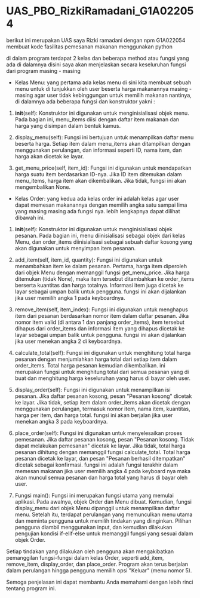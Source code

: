 # UAS_PBO_RizkiRamadani_G1A022054
berikut ini merupakan UAS saya Rizki ramadani dengan npm G1A022054 membuat kode fasilitas pemesanan makanan menggunakan python

di dalam program terdapat 2 kelas dan beberapa method atau fungsi yang ada di dalamnya disini saya akan menjelaskan secara keseluruhan fungsi dari program masing - masing

- Kelas Menu:
yang pertama ada kelas menu di sini kita membuat sebuah menu untuk di tunjukkan oleh user beserta harga makanannya masing - masing agar user tidak kebinggungan untuk memilih makanan nantinya, di dalamnya ada beberapa fungsi dan konstruktor yakni :

1. __init__(self): Konstruktor ini digunakan untuk menginisialisasi objek menu. Pada bagian ini, menu_items diisi dengan daftar item makanan dan harga yang     disimpan dalam bentuk kamus.

2. display_menu(self): Fungsi ini bertujuan untuk menampilkan daftar menu beserta harga. Setiap item dalam menu_items akan ditampilkan dengan menggunakan perulangan, dan informasi seperti ID, nama item, dan harga akan dicetak ke layar.

3. get_menu_price(self, item_id): Fungsi ini digunakan untuk mendapatkan harga suatu item berdasarkan ID-nya. Jika ID item ditemukan dalam menu_items, harga item akan dikembalikan. Jika tidak, fungsi ini akan mengembalikan None.

- Kelas Order:
yang kedua ada kelas order ini adalah kelas agar user dapat memesan makanannya dengan memilih angka satu sampai lima yang masing masing ada fungsi nya. lebih lengkapnya dapat dilihat dibawah ini.

1. __init__(self): Konstruktor ini digunakan untuk menginisialisasi objek pesanan. Pada bagian ini, menu diinisialisasi sebagai objek dari kelas Menu, dan order_items diinisialisasi sebagai sebuah daftar kosong yang akan digunakan untuk menyimpan item pesanan.

2. add_item(self, item_id, quantity): Fungsi ini digunakan untuk menambahkan item ke dalam pesanan. Pertama, harga item diperoleh dari objek Menu dengan memanggil fungsi get_menu_price. Jika harga ditemukan (tidak None), maka item tersebut ditambahkan ke order_items berserta kuantitas dan harga totalnya. Informasi item juga dicetak ke layar sebagai umpan balik untuk pengguna. fungsi ini akan dijalankan jika user memilih angka 1 pada keyboardnya.

3. remove_item(self, item_index): Fungsi ini digunakan untuk menghapus item dari pesanan berdasarkan nomor item dalam daftar pesanan. Jika nomor item valid (di antara 1 dan panjang order_items), item tersebut dihapus dari order_items dan informasi item yang dihapus dicetak ke layar sebagai umpan balik untuk pengguna. fungsi ini akan dijalankan jika user menekan angka 2 di keyboardnya.

4. calculate_total(self): Fungsi ini digunakan untuk menghitung total harga pesanan dengan menjumlahkan harga total dari setiap item dalam order_items. Total harga pesanan kemudian dikembalikan. ini merupakan fungsi untuk menghitung total dari semua pesanan yang di buat dan menghitung harga keseluruhan yang harus di bayar oleh user.

5. display_order(self): Fungsi ini digunakan untuk menampilkan isi pesanan. Jika daftar pesanan kosong, pesan "Pesanan kosong" dicetak ke layar. Jika tidak, setiap item dalam order_items akan dicetak dengan menggunakan perulangan, termasuk nomor item, nama item, kuantitas, harga per item, dan harga total. fungsi ini akan berjalan jika user menekan angka 3 pada keyboardnya.

6. place_order(self): Fungsi ini digunakan untuk menyelesaikan proses pemesanan. Jika daftar pesanan kosong, pesan "Pesanan kosong. Tidak dapat melakukan pemesanan" dicetak ke layar. Jika tidak, total harga pesanan dihitung dengan memanggil fungsi calculate_total. Total harga pesanan dicetak ke layar, dan pesan "Pesanan berhasil ditempatkan" dicetak sebagai konfirmasi. fungsi ini adalah fungsi terakhir dalam memesan makanan jika user memilih angka 4 pada keyboard nya maka akan muncul semua pesanan dan harga total yang harus di bayar oleh user.

7. Fungsi main(): Fungsi ini merupakan fungsi utama yang memulai aplikasi. Pada awalnya, objek Order dan Menu dibuat. Kemudian, fungsi display_menu dari objek Menu dipanggil untuk menampilkan daftar menu. Setelah itu, terdapat perulangan yang memunculkan menu utama dan meminta pengguna untuk memilih tindakan yang diinginkan. Pilihan pengguna diambil menggunakan input, dan kemudian dilakukan pengujian kondisi if-elif-else untuk memanggil fungsi yang sesuai dalam objek Order. 

Setiap tindakan yang dilakukan oleh pengguna akan mengakibatkan pemanggilan fungsi-fungsi dalam kelas Order, seperti add_item, remove_item, display_order, dan place_order. Program akan terus berjalan dalam perulangan hingga pengguna memilih opsi "Keluar" (menu nomor 5).

Semoga penjelasan ini dapat membantu Anda memahami dengan lebih rinci tentang program ini. 
